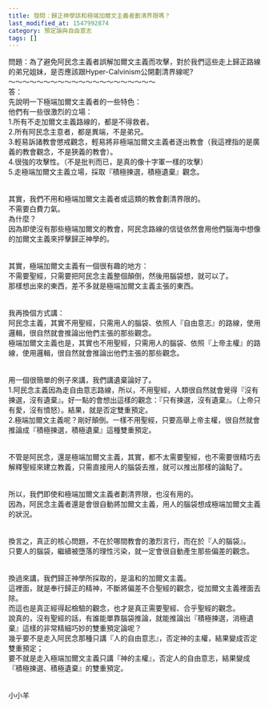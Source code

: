 ```yaml
---
title: 發問：歸正神學該和極端加爾文主義者劃清界限嗎？
last_modified_at: 1547992874
category: 預定論與自由意志
tags: []
---
```


<p>問題：為了避免阿民念主義者誤解加爾文主義而攻擊，對於我們這些走上歸正路線的弟兄姐妹，是否應該跟Hyper-Calvinism公開劃清界線呢? <br/><!--more-->～～～～～～～～～～～～～～～～～～～～～<br/>答：<br/>先說明一下極端加爾文主義者的一些特色：<br/>他們有一些很激烈的立場：<br/>1.所有不走加爾文主義路線的，都是不得救者。<br/>2.所有阿民念主意者，都是異端，不是弟兄。<br/>3.輕易訴諸教會懲戒觀念，輕易將非極端加爾文主義者逐出教會（我這裡指的是廣義的教會觀念，不是狹義的教會）。<br/>4.很強的攻擊性。（不是批判而已，是真的像十字軍一樣的攻擊）<br/>5.走極端加爾文主義立場，採取『積極揀選，積極遺棄』觀念。<br/><br/><br/>其實，我們不用和極端加爾文主義者或這類的教會劃清界限的。<br/>不需要白費力氣。<br/>為什麼？<br/>因為即使沒有那些極端加爾文的教會，阿民念路線的信徒依然會用他們腦海中想像的加爾文主義來抨擊歸正神學的。<br/> <br/><br/>其實，極端加爾文主義有一個很有趣的地方：<br/>不需要聖經，只需要把阿民念主義整個顛倒，然後用腦袋想，就可以了。<br/>那樣想出來的東西，差不多就是極端加爾文主義主張的東西。<br/> <br/><br/>我再換個方式講：<br/>阿民念主義，其實不用聖經，只需用人的腦袋、依照人『自由意志』的路線，使用邏輯，很自然就會推論出他們主張的那些觀念。<br/>極端加爾文主義也是，其實也不用聖經，只需用人的腦袋、依照『上帝主權』的路線，使用邏輯，很自然就會推論出他們主張的那些觀念。<br/> <br/><br/>用一個很簡單的例子來講，我們講遺棄論好了。<br/>1.阿民念主義因為走自由意志路線，所以，不用聖經，人類很自然就會覺得『沒有揀選，沒有遺棄』。好一點的會想出這樣的觀念：『只有揀選，沒有遺棄』。（上帝只有愛，沒有憤怒）。結果，就是否定雙重預定。<br/>2.極端加爾文主義呢？剛好顛倒。一樣不用聖經，只要高舉上帝主權，很自然就會推論成『積極揀選，積極遺棄』這種雙重預定。<br/> <br/><br/>不管是阿民念，還是極端加爾文主義，其實，都不太需要聖經，也不需要很精巧去解釋聖經來建立教義，只需直接用人的腦袋去推，就可以推出那樣的論點了。<br/> <br/><br/>所以，我們即使和極端加爾文主義者劃清界限，也沒有用的。<br/>因為，阿民念主義者還是會很自動將加爾文主義，用人的腦袋想成極端加爾文主義的狀況。<br/> <br/><br/>換言之，真正的核心問題，不在於哪間教會的激烈言行，而在於『人的腦袋』。<br/>只要人的腦袋，繼續被墮落的理性污染，就一定會很自動產生那些偏差的觀念。<br/> <br/><br/>換過來講，我們歸正神學所採取的，是溫和的加爾文主義。<br/>這裡面，就是奉行歸正的精神，不斷將偏差不合聖經的觀念，從加爾文主義裡面去除。<br/>而這也是真正經得起檢驗的觀念，也才是真正需要聖經、合乎聖經的觀念。<br/>說真的，沒有聖經的話，有誰能單靠腦袋推論，就能推論出『積極揀選，消極遺棄』這樣的非常精細巧妙的雙重預定論呢？<br/>幾乎要不是走入阿民念那種只講『人的自由意志』，否定神的主權，結果變成否定雙重預定；<br/>要不就是走入極端加爾文主義只講『神的主權』，否定人的自由意志，結果變成『積極揀選、積極遺棄』的雙重預定。<br/> <br/><br/>小小羊<br/><br/>
</p>
